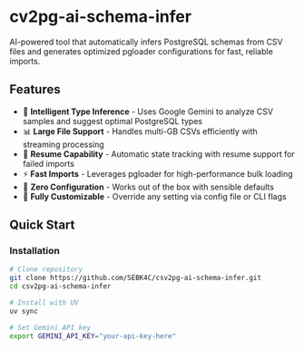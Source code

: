 # cv2pg-ai-schema-infer

AI-powered tool that automatically infers PostgreSQL schemas from CSV files and generates optimized pgloader configurations for fast, reliable imports.

## Features

- 🧠 **Intelligent Type Inference** - Uses Google Gemini to analyze CSV samples and suggest optimal PostgreSQL types
- 📊 **Large File Support** - Handles multi-GB CSVs efficiently with streaming processing
- 🔄 **Resume Capability** - Automatic state tracking with resume support for failed imports
- ⚡ **Fast Imports** - Leverages pgloader for high-performance bulk loading
- 🎯 **Zero Configuration** - Works out of the box with sensible defaults
- 🔧 **Fully Customizable** - Override any setting via config file or CLI flags

## Quick Start

### Installation
```bash
# Clone repository
git clone https://github.com/SEBK4C/csv2pg-ai-schema-infer.git
cd csv2pg-ai-schema-infer

# Install with UV
uv sync

# Set Gemini API key
export GEMINI_API_KEY="your-api-key-here"